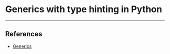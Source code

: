 # Generics with type hinting in Python

---

## References

* [Generics](https://mypy.readthedocs.io/en/stable/generics.html)
